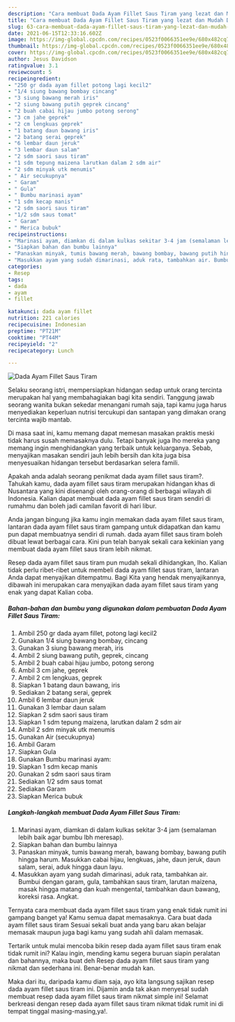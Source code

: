 ```yaml
---
description: "Cara membuat Dada Ayam Fillet Saus Tiram yang lezat dan Mudah Dibuat"
title: "Cara membuat Dada Ayam Fillet Saus Tiram yang lezat dan Mudah Dibuat"
slug: 63-cara-membuat-dada-ayam-fillet-saus-tiram-yang-lezat-dan-mudah-dibuat
date: 2021-06-15T12:33:16.602Z
image: https://img-global.cpcdn.com/recipes/0523f0066351ee9e/680x482cq70/dada-ayam-fillet-saus-tiram-foto-resep-utama.jpg
thumbnail: https://img-global.cpcdn.com/recipes/0523f0066351ee9e/680x482cq70/dada-ayam-fillet-saus-tiram-foto-resep-utama.jpg
cover: https://img-global.cpcdn.com/recipes/0523f0066351ee9e/680x482cq70/dada-ayam-fillet-saus-tiram-foto-resep-utama.jpg
author: Jesus Davidson
ratingvalue: 3.1
reviewcount: 5
recipeingredient:
- "250 gr dada ayam fillet potong lagi kecil2"
- "1/4 siung bawang bombay cincang"
- "3 siung bawang merah iris"
- "2 siung bawang putih geprek cincang"
- "2 buah cabai hijau jumbo potong serong"
- "3 cm jahe geprek"
- "2 cm lengkuas geprek"
- "1 batang daun bawang iris"
- "2 batang serai geprek"
- "6 lembar daun jeruk"
- "3 lembar daun salam"
- "2 sdm saori saus tiram"
- "1 sdm tepung maizena larutkan dalam 2 sdm air"
- "2 sdm minyak utk menumis"
- " Air secukupnya"
- " Garam"
- " Gula"
- " Bumbu marinasi ayam"
- "1 sdm kecap manis"
- "2 sdm saori saus tiram"
- "1/2 sdm saus tomat"
- " Garam"
- " Merica bubuk"
recipeinstructions:
- "Marinasi ayam, diamkan di dalam kulkas sekitar 3-4 jam (semalaman lebih baik agar bumbu lbh meresap)."
- "Siapkan bahan dan bumbu lainnya"
- "Panaskan minyak, tumis bawang merah, bawang bombay, bawang putih hingga harum. Masukkan cabai hijau, lengkuas, jahe, daun jeruk, daun salam, serai, aduk hingga daun layu."
- "Masukkan ayam yang sudah dimarinasi, aduk rata, tambahkan air. Bumbui dengan garam, gula, tambahkan saus tiram, larutan maizena, masak hingga matang dan kuah mengental, tambahkan daun bawang, koreksi rasa. Angkat."
categories:
- Resep
tags:
- dada
- ayam
- fillet

katakunci: dada ayam fillet 
nutrition: 221 calories
recipecuisine: Indonesian
preptime: "PT21M"
cooktime: "PT44M"
recipeyield: "2"
recipecategory: Lunch

---
```



![Dada Ayam Fillet Saus Tiram](https://img-global.cpcdn.com/recipes/0523f0066351ee9e/680x482cq70/dada-ayam-fillet-saus-tiram-foto-resep-utama.jpg)

Selaku seorang istri, mempersiapkan hidangan sedap untuk orang tercinta merupakan hal yang membahagiakan bagi kita sendiri. Tanggung jawab seorang  wanita bukan sekedar menangani rumah saja, tapi kamu juga harus menyediakan keperluan nutrisi tercukupi dan santapan yang dimakan orang tercinta wajib mantab.

Di masa  saat ini, kamu memang dapat memesan masakan praktis meski tidak harus susah memasaknya dulu. Tetapi banyak juga lho mereka yang memang ingin menghidangkan yang terbaik untuk keluarganya. Sebab, menyajikan masakan sendiri jauh lebih bersih dan kita juga bisa menyesuaikan hidangan tersebut berdasarkan selera famili. 



Apakah anda adalah seorang penikmat dada ayam fillet saus tiram?. Tahukah kamu, dada ayam fillet saus tiram merupakan hidangan khas di Nusantara yang kini disenangi oleh orang-orang di berbagai wilayah di Indonesia. Kalian dapat membuat dada ayam fillet saus tiram sendiri di rumahmu dan boleh jadi camilan favorit di hari libur.

Anda jangan bingung jika kamu ingin memakan dada ayam fillet saus tiram, lantaran dada ayam fillet saus tiram gampang untuk didapatkan dan kamu pun dapat membuatnya sendiri di rumah. dada ayam fillet saus tiram boleh dibuat lewat berbagai cara. Kini pun telah banyak sekali cara kekinian yang membuat dada ayam fillet saus tiram lebih nikmat.

Resep dada ayam fillet saus tiram pun mudah sekali dihidangkan, lho. Kalian tidak perlu ribet-ribet untuk membeli dada ayam fillet saus tiram, lantaran Anda dapat menyajikan ditempatmu. Bagi Kita yang hendak menyajikannya, dibawah ini merupakan cara menyajikan dada ayam fillet saus tiram yang enak yang dapat Kalian coba.

<!--inarticleads1-->

##### Bahan-bahan dan bumbu yang digunakan dalam pembuatan Dada Ayam Fillet Saus Tiram:

1. Ambil 250 gr dada ayam fillet, potong lagi kecil2
1. Gunakan 1/4 siung bawang bombay, cincang
1. Gunakan 3 siung bawang merah, iris
1. Ambil 2 siung bawang putih, geprek, cincang
1. Ambil 2 buah cabai hijau jumbo, potong serong
1. Ambil 3 cm jahe, geprek
1. Ambil 2 cm lengkuas, geprek
1. Siapkan 1 batang daun bawang, iris
1. Sediakan 2 batang serai, geprek
1. Ambil 6 lembar daun jeruk
1. Gunakan 3 lembar daun salam
1. Siapkan 2 sdm saori saus tiram
1. Siapkan 1 sdm tepung maizena, larutkan dalam 2 sdm air
1. Ambil 2 sdm minyak utk menumis
1. Gunakan  Air (secukupnya)
1. Ambil  Garam
1. Siapkan  Gula
1. Gunakan  Bumbu marinasi ayam:
1. Siapkan 1 sdm kecap manis
1. Gunakan 2 sdm saori saus tiram
1. Sediakan 1/2 sdm saus tomat
1. Sediakan  Garam
1. Siapkan  Merica bubuk




<!--inarticleads2-->

##### Langkah-langkah membuat Dada Ayam Fillet Saus Tiram:

1. Marinasi ayam, diamkan di dalam kulkas sekitar 3-4 jam (semalaman lebih baik agar bumbu lbh meresap).
1. Siapkan bahan dan bumbu lainnya
1. Panaskan minyak, tumis bawang merah, bawang bombay, bawang putih hingga harum. Masukkan cabai hijau, lengkuas, jahe, daun jeruk, daun salam, serai, aduk hingga daun layu.
1. Masukkan ayam yang sudah dimarinasi, aduk rata, tambahkan air. Bumbui dengan garam, gula, tambahkan saus tiram, larutan maizena, masak hingga matang dan kuah mengental, tambahkan daun bawang, koreksi rasa. Angkat.




Ternyata cara membuat dada ayam fillet saus tiram yang enak tidak rumit ini gampang banget ya! Kamu semua dapat memasaknya. Cara buat dada ayam fillet saus tiram Sesuai sekali buat anda yang baru akan belajar memasak maupun juga bagi kamu yang sudah ahli dalam memasak.

Tertarik untuk mulai mencoba bikin resep dada ayam fillet saus tiram enak tidak rumit ini? Kalau ingin, mending kamu segera buruan siapin peralatan dan bahannya, maka buat deh Resep dada ayam fillet saus tiram yang nikmat dan sederhana ini. Benar-benar mudah kan. 

Maka dari itu, daripada kamu diam saja, ayo kita langsung sajikan resep dada ayam fillet saus tiram ini. Dijamin anda tak akan menyesal sudah membuat resep dada ayam fillet saus tiram nikmat simple ini! Selamat berkreasi dengan resep dada ayam fillet saus tiram nikmat tidak rumit ini di tempat tinggal masing-masing,ya!.

